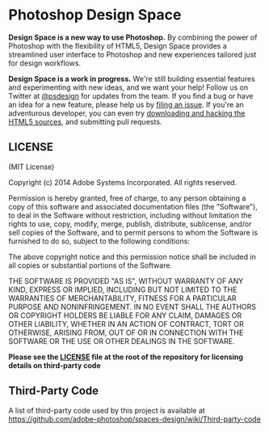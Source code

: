 Photoshop Design Space
=================

**Design Space is a new way to use Photoshop.** By combining the power of Photoshop with the flexibility of HTML5, Design Space provides a streamlined user interface to Photoshop and new experiences tailored just for design workflows. 

**Design Space is a work in progress.** We're still building essential features and experimenting with new ideas, and we want your help! Follow us on Twitter at [@psdesign](https://twitter.com/psdesign) for updates from the team. If you find a bug or have an idea for a new feature, please help us by [filing an issue](https://github.com/adobe-photoshop/spaces-design/issues/new). If you're an adventurous developer, you can even try [downloading and hacking the HTML5 sources](https://github.com/adobe-photoshop/spaces-design/wiki/Design-Space-Development-Setup), and submitting pull requests.

LICENSE
-------

(MIT License)

Copyright (c) 2014 Adobe Systems Incorporated. All rights reserved.
 
Permission is hereby granted, free of charge, to any person obtaining a
copy of this software and associated documentation files (the "Software"), 
to deal in the Software without restriction, including without limitation 
the rights to use, copy, modify, merge, publish, distribute, sublicense, 
and/or sell copies of the Software, and to permit persons to whom the 
Software is furnished to do so, subject to the following conditions:
 
The above copyright notice and this permission notice shall be included in
all copies or substantial portions of the Software.
 
THE SOFTWARE IS PROVIDED "AS IS", WITHOUT WARRANTY OF ANY KIND, EXPRESS OR
IMPLIED, INCLUDING BUT NOT LIMITED TO THE WARRANTIES OF MERCHANTABILITY, 
FITNESS FOR A PARTICULAR PURPOSE AND NONINFRINGEMENT. IN NO EVENT SHALL THE
AUTHORS OR COPYRIGHT HOLDERS BE LIABLE FOR ANY CLAIM, DAMAGES OR OTHER 
LIABILITY, WHETHER IN AN ACTION OF CONTRACT, TORT OR OTHERWISE, ARISING 
FROM, OUT OF OR IN CONNECTION WITH THE SOFTWARE OR THE USE OR OTHER 
DEALINGS IN THE SOFTWARE.

**Please see the [LICENSE](https://github.com/adobe-photoshop/spaces-design/blob/master/LICENSE) file at the root of the repository for licensing details on third-party code**

Third-Party Code
----------------

A list of third-party code used by this project is available at https://github.com/adobe-photoshop/spaces-design/wiki/Third-party-code
